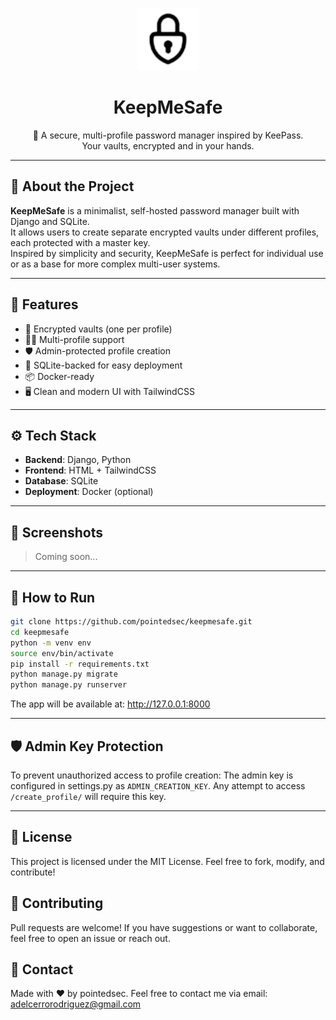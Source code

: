 <p align="center">
  <!-- Insert logo here -->
  <img src="./core/static/kms_basic_logo_2.png" alt="KeepMeSafe Logo" width="100" />
</p>

<h1 align="center">KeepMeSafe</h1>

<p align="center">
  🔐 A secure, multi-profile password manager inspired by KeePass. <br/>
  Your vaults, encrypted and in your hands.
</p>

---

## 🚀 About the Project

**KeepMeSafe** is a minimalist, self-hosted password manager built with Django and SQLite.  
It allows users to create separate encrypted vaults under different profiles, each protected with a master key.  
Inspired by simplicity and security, KeepMeSafe is perfect for individual use or as a base for more complex multi-user systems.

---

## 🧰 Features

- 🔐 Encrypted vaults (one per profile)
- 🧑‍💻 Multi-profile support
- 🛡️ Admin-protected profile creation
- 💾 SQLite-backed for easy deployment
- 📦 Docker-ready
- 🖥️ Clean and modern UI with TailwindCSS

---

## ⚙️ Tech Stack

- **Backend**: Django, Python
- **Frontend**: HTML + TailwindCSS
- **Database**: SQLite
- **Deployment**: Docker (optional)

---

## 📸 Screenshots

> Coming soon...

---

## 🚧 How to Run

```bash
git clone https://github.com/pointedsec/keepmesafe.git
cd keepmesafe
python -m venv env
source env/bin/activate
pip install -r requirements.txt
python manage.py migrate
python manage.py runserver
```

The app will be available at: http://127.0.0.1:8000

---

## 🛡️ Admin Key Protection

To prevent unauthorized access to profile creation:
The admin key is configured in settings.py as `ADMIN_CREATION_KEY`.
Any attempt to access `/create_profile/` will require this key.

---
## 📄 License

This project is licensed under the MIT License.
Feel free to fork, modify, and contribute!

## 🤝 Contributing

Pull requests are welcome!
If you have suggestions or want to collaborate, feel free to open an issue or reach out.

## 💬 Contact

Made with ❤️ by pointedsec.
Feel free to contact me via email: [adelcerrorodriguez@gmail.com](mailto:adelcerrorodriguez@gmail.com)

